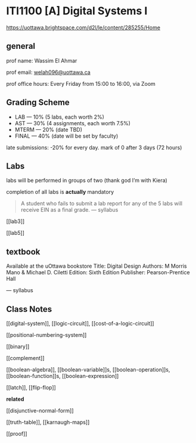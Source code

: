 # ITI1100 [A] Digital Systems I

<https://uottawa.brightspace.com/d2l/le/content/285255/Home>

## general

prof name: Wassim El Ahmar

prof email: <welah096@uottawa.ca>

prof office hours: Every Friday from 15:00 to 16:00, via Zoom

## Grading Scheme

- LAB &mdash; 10% (5 labs, each worth 2%)
- AST &mdash; 30% (4 assignments, each worth 7.5%)
- MTERM &mdash; 20% (date TBD)
- FINAL &mdash; 40% (date will be set by faculty)

late submissions: -20% for every day. mark of 0 after 3 days (72 hours)

## Labs

labs will be performed in groups of two (thank god I’m with Kiera)

completion of all labs is **actually** mandatory

> A student who fails to submit a lab report for any of the 5 labs will receive EIN as a final grade. &mdash; syllabus

[[lab3]]

[[lab5]]

## textbook

Available at the uOttawa bookstore
Title: Digital Design
Authors: M Morris Mano & Michael D. Ciletti
Edition: Sixth Edition
Publisher: Pearson-Prentice Hall

&mdash; syllabus

## Class Notes

[[digital-system]], [[logic-circuit]], [[cost-of-a-logic-circuit]]

[[positional-numbering-system]]

[[binary]]

[[complement]]

[[boolean-algebra]], [[boolean-variable]]s, [[boolean-operation]]s, [[boolean-function]]s, [[boolean-expression]]

[[latch]], [[flip-flop]]

**related**

[[disjunctive-normal-form]]

[[truth-table]], [[karnaugh-maps]]

[[proof]]
